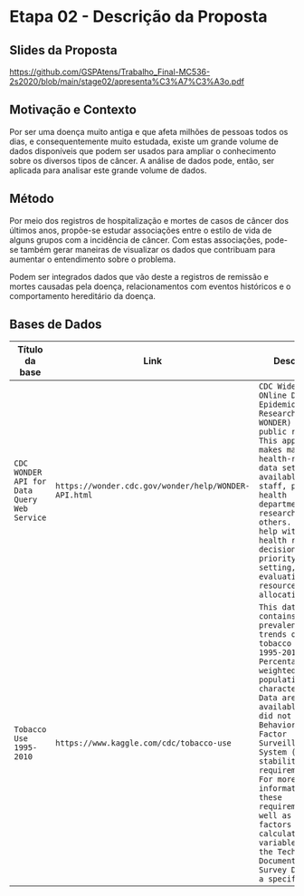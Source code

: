 # Etapa 02 - Descrição da Proposta

## Slides da Proposta

https://github.com/GSPAtens/Trabalho_Final-MC536-2s2020/blob/main/stage02/apresenta%C3%A7%C3%A3o.pdf
## Motivação e Contexto

Por ser uma doença muito antiga e que afeta milhões de pessoas todos os dias, e consequentemente muito estudada, existe um grande volume de dados disponíveis que podem ser usados para ampliar o conhecimento sobre os diversos tipos de câncer. A análise de dados pode, então, ser aplicada para analisar este grande volume de dados.

## Método

Por meio dos registros de hospitalização e mortes de casos de câncer dos últimos anos, propõe-se estudar associações entre o estilo de vida de alguns grupos com a incidência de câncer. Com estas associações, pode-se também gerar maneiras de visualizar os dados que contribuam para aumentar o entendimento sobre o problema.

Podem ser integrados dados que vão deste a registros de remissão e mortes causadas pela doença, relacionamentos com eventos históricos e o comportamento hereditário da doença.
## Bases de Dados

Título da base | Link | Descrição
----- | ----- | -----
`CDC WONDER API for Data Query Web Service` | `https://wonder.cdc.gov/wonder/help/WONDER-API.html` | `CDC Wide-ranging ONline Data for Epidemiologic Research (CDC WONDER) is a public resource. This application makes many health-related data sets available to CDC staff, public health departments, researchers, and others. The data help with public health research, decision making, priority setting, program evaluation, and resource allocation.`
`Tobacco Use 1995-2010` | `https://www.kaggle.com/cdc/tobacco-use` | `This dataset contains the prevalence and trends of tobacco use for 1995-2010. Percentages are weighted to population characteristics. Data are not available if it did not meet Behavioral Risk Factor Surveillance System (BRFSS) stability requirements. For more information on these requirements, as well as risk factors and calculated variables, see the Technical Documents and Survey Data for a specific year`
